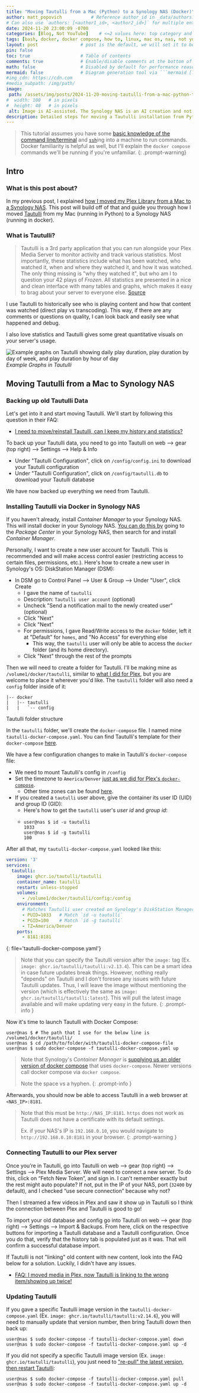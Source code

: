```yaml
---
title: "Moving Tautulli from a Mac (Python) to a Synology NAS (Docker)"
author: matt_popovich           # Reference author_id in _data/authors.yml
# Can also use `authors: [<author1_id>, <author2_id>]` for multiple entries
date: 2024-11-20 23:00:09 -0700
categories: [Blog, Not YouTube]    # <=2 values here: top category and sub category
tags: [bash, docker, docker compose, how to, linux, mac os, nas, not youtube, synology, tautulli, tech, tutorial]  # TAG names should always be lowercase
layout: post                # post is the default, we will set it to be explicit
pin: false
toc: true                   # Table of contents
comments: true              # Enable/disable comments at the bottom of the post
math: false                 # Disabled by default for performance reasons
mermaid: false              # Diagram generation tool via ```mermaid [...]```
#img_cdn: https://cdn.com
#media_subpath: /img/path/
image:
 path: /assets/img/posts/2024-11-20-moving-tautulli-from-a-mac-python-to-a-synology-nas-docker/macbook-tautulli-to-synology-nas.jpg
#  width: 100   # in pixels
#  height: 40   # in pixels
 alt: Image is AI-assisted. The Synology NAS is an AI creation and not a real model for sale.
description: Detailed steps for moving a Tautulli installation from Python on a Mac to docker in a Synology NAS
---
```


> This tutorial assumes you have some [basic knowledge of the command line/terminal](/posts/introduction-to-the-command-line-shell-terminal-etc/) and [`ssh`](https://www.digitalocean.com/community/tutorials/how-to-use-ssh-to-connect-to-a-remote-server)ing into a machine to run commands. Docker familiarity is helpful as well, but I'll explain the `docker compose` commands we'll be running if you're unfamiliar.
{: .prompt-warning}

## Intro

### What is this post about?
In my previous post, I explained [how I moved my Plex Library from a Mac to a Synology NAS](/posts/moving-my-plex-library-from-a-mac-to-a-synology-nas/). This post will build off of that and guide you through how I moved [Tautulli](https://tautulli.com) from my Mac (running in Python) to a Synology NAS (running in docker).

### What is Tautulli?
> Tautulli is a 3rd party application that you can run alongside your Plex Media Server to monitor activity and track various statistics. Most importantly, these statistics include what has been watched, who watched it, when and where they watched it, and how it was watched. The only thing missing is "why they watched it", but who am I to question your 42 plays of *Frozen*. All statistics are presented in a nice and clean interface with many tables and graphs, which makes it easy to brag about your server to everyone else.
> [Source](https://tautulli.com)

I use Tautulli to historically see who is playing content and how that content was watched (direct play vs transcoding). This way, if there are any comments or questions on quality, I can look back and easily see what happened and debug.

I also love statistics and Tautulli gives some great quantitative visuals on your server's usage.

![Example graphs on Tautulli showing daily play duration, play duration by day of week, and play duration by hour of day](https://tautulli.com/images/screenshots/graphs.png)
*Example Graphs in Tautulli*

## Moving Tautulli from a Mac to Synology NAS

### Backing up old Tautulli Data
Let's get into it and start moving Tautulli. We'll start by following this question in their FAQ:
* [I need to move/reinstall Tautulli, can I keep my history and statistics?](https://github.com/Tautulli/Tautulli/wiki/Frequently-Asked-Questions#q-i-need-to-movereinstall-tautulli-can-i-keep-my-history-and-statistics)

To back up your Tautulli data, you need to go into Tautulli on web --> gear (top right) --> Settings --> Help & Info
  * Under "Tautulli Configuration", click on `/config/config.ini` to download your Tautulli configuration
  * Under "Tautulli Configuration", click on `/config/tautulli.db` to download your Tautulli database

We have now backed up everything we need from Tautulli.

### Installing Tautulli via Docker in Synology NAS
If you haven't already, install *Container Manager* to your Synology NAS. This will install docker in your Synology NAS. [You can do this by](https://kb.synology.com/en-nz/DSM/tutorial/How_to_install_applications_with_Package_Center) going to the *Package Center* in your Synology NAS, then search for and install *Container Manager*.

Personally, I want to create a new user account for Tautulli. This is recommended and will make access control easier (restricting access to certain files, permissions, etc.). Here's how to create a new user in Synology's OS: DiskStation Manager (DSM):
  * In DSM go to Control Panel --> User & Group --> Under "User", click Create
    * I gave the name of `tautulli`
    * Description: `Tautulli user account` (optional)
    * Uncheck "Send a notification mail to the newly created user" (optional)
    * Click "Next"
    * Click "Next"
    * For permissions, I gave Read/Write access to the `docker` folder, left it at "Default" for `homes`, and "No Access" for everything else
      * This way, the `tautulli` user will only be able to access the `docker` folder (and its home directory).
    * Click "Next" through the rest of the prompts

Then we will need to create a folder for Tautulli. I'll be making mine as `/volume1/docker/tautulli`, similar to [what I did for Plex](/posts/moving-my-plex-library-from-a-mac-to-a-synology-nas/#installing-plex-via-docker-compose), but you are welcome to place it wherever you'd like. The `tautulli` folder will also need a `config` folder inside of it:

```console
|-- docker
|   |-- tautulli
|   |   `-- config
```
<my-caption>Tautulli folder structure</my-caption>

In the `tautulli` folder, we'll create the `docker-compose` file. I named mine `tautulli-docker-compose.yaml`. You can find Tautulli's template for their `docker-compose` [here](https://github.com/Tautulli/Tautulli/wiki/Installation#using-docker-compose).

We have a few configuration changes to make in Tautulli's `docker-compose` file:
* We need to mount Tautulli's config in `/config`
* Set the timezone to `America/Denver` [just as we did for Plex's `docker-compose`](/posts/moving-my-plex-library-from-a-mac-to-a-synology-nas/#installing-plex-via-docker-compose).
  * Other time zones can be found [here](https://en.wikipedia.org/wiki/List_of_tz_database_time_zones).
* If you created a `tautulli` user above, give the container its user ID (UID) and group ID (GID):
  * Here's how to get the `tautulli` user's *user id* and *group id*:
  * ```console
    user@nas $ id -u tautulli
    1033
    user@nas $ id -g tautulli
    100
    ```

After all that, my `tautulli-docker-compose.yaml` looked like this:
```yaml
version: '3'
services:
  tautulli:
    image: ghcr.io/tautulli/tautulli
    container_name: tautulli
    restart: unless-stopped
    volumes:
      - /volume1/docker/tautulli/config:/config
    environment:
      # Matches Tautulli user created on Synology's DiskStation Manager
      - PUID=1033   # Match `id -u tautulli`
      - PGID=100    # Match `id -g tautulli`
      - TZ=America/Denver
    ports:
      - 8181:8181
```
{: file='tautulli-docker-compose.yaml'}

> Note that you can specify the Tautulli version after the `image:` tag (Ex. `image: ghcr.io/tautulli/tautulli:v2.13.4`). This can be a smart idea in case future updates break things. However, nothing really "depends" on Tautulli and I don't foresee any issues with future Tautulli updates. Thus, I will leave the image without mentioning the version (which is effectively the same as `image: ghcr.io/tautulli/tautulli:latest`). This will pull the latest image available and will make updating very easy in the future.
{: .prompt-info }

Now it's time to launch Tautulli with Docker Compose:

```console
user@nas $ # The path that I use for the below line is /volume1/docker/tautulli/
user@nas $ cd /path/to/folder/with/tautulli-docker-compose-file
user@nas $ sudo docker-compose -f tautulli-docker-compose.yaml up
```

> Note that Synology's *Container Manager* is [supplying us an older version of docker compose](https://www.reddit.com/r/synology/comments/1ei9c1x/outdated_docker_composer/) that uses `docker-compose`. Newer versions call docker compose via `docker compose`.
>
> Note the space vs a hyphen.
{: .prompt-info }

Afterwards, you should now be able to access Tautulli in a web browser at `<NAS_IP>:8181`.

> Note that this must be `http://NAS_IP:8181`. `https` does not work as Tautulli does not have a certificate with its default settings.
>
> Ex. if your NAS's IP is `192.168.0.10`, you would navigate to `http://192.168.0.10:8181` in your browser.
{: .prompt-warning }

### Connecting Tautulli to our Plex server
Once you’re in Tautulli, go into Tautulli on web --> gear (top right) --> Settings --> Plex Media Server. We will need to connect a new server. To do this, click on “Fetch New Token”, and sign in. I can't remember exactly but the rest might auto populate? If not, put in the IP of your NAS, port (`32400` by default), and I checked “use secure connection” because why not?

Then I streamed a few videos in Plex and saw it show up in Tautulli so I think the connection between Plex and Tautulli is good to go!

To import your old database and config go into Tautulli on web --> gear (top right) --> Settings --> Import & Backups. From here, click on the respective buttons for importing a Tautulli database and a Tautulli configuration. Once you do that, verify that the history tab is populated just as it was. That will confirm a successful database import.

If Tautulli is not "linking" old content with new content, look into the FAQ below for a solution. Luckily, I didn't have any issues.
* [FAQ: I moved media in Plex, now Tautulli is linking to the wrong item/showing up twice!](https://github.com/Tautulli/Tautulli/wiki/Frequently-Asked-Questions#q-i-moved-media-in-plex-now-tautulli-is-linking-to-the-wrong-itemshowing-up-twice)

### Updating Tautulli
If you gave a specific Tautulli image version in the `tautulli-docker-compose.yaml` (Ex. `image: ghcr.io/tautulli/tautulli:v2.14.6`), you will need to manually update that version number, then bring Tautulli down then back up:
```console
user@nas $ sudo docker-compose -f tautulli-docker-compose.yaml down
user@nas $ sudo docker-compose -f tautulli-docker-compose.yaml up -d
```

If you did not specify a specific Tautulli image version (Ex. `image: ghcr.io/tautulli/tautulli`), you just need to ["re-pull" the latest version, then restart Tautulli](https://github.com/Tautulli/Tautulli/wiki/Installation#using-docker-compose):
```console
user@nas $ sudo docker-compose -f tautulli-docker-compose.yaml pull
user@nas $ sudo docker-compose -f tautulli-docker-compose.yaml up -d
```
